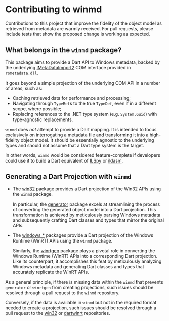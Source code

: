 # Contributing to winmd

Contributions to this project that improve the fidelity of the object model as
retrieved from metadata are warmly received. For pull requests, please include
tests that show the proposed change is working as expected.

## What belongs in the `winmd` package?

This package aims to provide a Dart API to Windows metadata, backed by the
underlying [IMetaDataImport2][imetadataimport2_link] COM interface provided in
`rometadata.dll`.

It goes beyond a simple projection of the underlying COM API in a number of
areas, such as:

- Caching retrieved data for performance and processing;
- Navigating through `TypeRef`s to the true `TypeDef`, even if in a different
  scope, where possible;
- Replacing references to the .NET type system (e.g. `System.Guid`) with
  type-agnostic replacements.

`winmd` does _not_ attempt to provide a Dart mapping. It is intended to focus
exclusively on interrogating a metadata file and transforming it into a
high-fidelity object model. It should be essentially agnostic to the underlying
types and should not assume that a Dart type system is the target.

In other words, `winmd` would be considered feature-complete if developers could
use it to build a Dart equivalent of [ILSpy][ilspy_link] or
[ildasm][ildasm_link].

## Generating a Dart Projection with `winmd`

- The [win32][win32_package_link] package provides a Dart projection of the
  Win32 APIs using the `winmd` package.

  In particular, the [generator][generator_link] package excels at streamlining
  the process of converting the generated object model into a Dart projection.
  This transformation is achieved by meticulously parsing Windows metadata and
  subsequently crafting Dart classes and types that mirror the original APIs.

- The [windows_*][windows_packages_link] packages provide a Dart projection of
  the Windows Runtime (WinRT) APIs using the `winmd` package.

  Similarly, the [winrtgen][winrtgen_link] package plays a pivotal role in
  converting the Windows Runtime (WinRT) APIs into a corresponding Dart
  projection. Like its counterpart, it accomplishes this feat by meticulously
  analyzing Windows metadata and generating Dart classes and types that
  accurately replicate the WinRT APIs.

As a general principle, if there is missing data within the `winmd` that
prevents `generator` or `winrtgen` from creating projections, such issues should
be resolved through a pull request to the `winmd` repository.

Conversely, if the data is available in `winmd` but not in the required format
needed to create a projection, such issues should be resolved through a pull
request to the [win32][win32_repo_link] or [dartwinrt][dartwinrt_repo_link]
repositories.

[dartwinrt_repo_link]: https://github.com/halildurmus/dartwinrt
[generator_link]: https://github.com/halildurmus/win32/tree/main/packages/generator
[ildasm_link]: https://learn.microsoft.com/dotnet/framework/tools/ildasm-exe-il-disassembler
[ilspy_link]: https://github.com/icsharpcode/ILSpy
[imetadataimport2_link]: https://learn.microsoft.com/windows/win32/api/rometadataapi/nn-rometadataapi-imetadataimport2
[win32_repo_link]: https://github.com/halildurmus/win32
[win32_package_link]: https://pub.dev/packages/win32
[windows_packages_link]: https://pub.dev/packages?q=publisher%3Awin32.pub+topic%3Awinrt
[winrtgen_link]: https://github.com/halildurmus/dartwinrt/tree/main/packages/winrtgen

